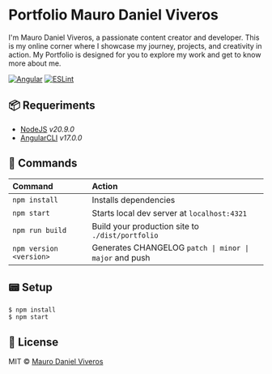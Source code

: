 # Portfolio Mauro Daniel Viveros
I'm Mauro Daniel Viveros, a passionate content creator and developer. This is my online corner where I showcase my journey, projects, and creativity in action. My Portfolio is designed for you to explore my work and get to know more about me.

[![Angular][angular-badge]][angular-link]
[![ESLint][eslint-badge]][eslint-link]

## 📦 Requeriments

- [NodeJS][nodejs-link] _v20.9.0_
- [AngularCLI][angular-link] _v17.0.0_

## 🚀 Commands

| Command                   | Action                                                  |
| :------------------------ | :------------------------------------------------------ |
| `npm install`             | Installs dependencies                                   |
| `npm start`               | Starts local dev server at `localhost:4321`             |
| `npm run build`           | Build your production site to `./dist/portfolio`        |
| `npm version <version>`   | Generates CHANGELOG `patch \| minor \| major` and push  |

## 📟 Setup
```
$ npm install
$ npm start
```

## 📜 License
MIT © [Mauro Daniel Viveros][github-profile]

[github-profile]: https://github.com/maurodviveros
[nodejs-link]: https://nodejs.org
[angular-link]: https://angular.io
[eslint-link]: https://eslint.org
[angular-badge]: https://img.shields.io/badge/angular-%23DD0031.svg?style=for-the-badge&logo=angular&logoColor=white
[eslint-badge]: https://img.shields.io/badge/ESLint-4B3263?style=for-the-badge&logo=eslint&logoColor=white